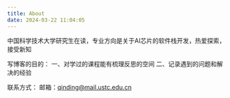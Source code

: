 ```yaml
---
title: About
date: 2024-03-22 11:04:05
---
```

中国科学技术大学研究生在读，专业方向是关于AI芯片的软件栈开发，热爱探索，接受新知

写博客的目的：
    一、对学过的课程能有梳理反思的空间
    二、记录遇到的问题和解决的经验

联系方式：
邮箱：qinding@mail.ustc.edu.cn
